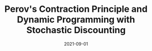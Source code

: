 ---
title: "Perov's Contraction Principle and Dynamic Programming with Stochastic Discounting"
collection: publications
link: https://doi.org/10.1016/j.orl.2021.09.001
venue: "Operations Research Letters"
date: 2021-09-01
wpurl: https://arxiv.org/abs/2103.14173
excerpt: "(Mathematics) Show the usefulness of Perov's contraction principle (which is a generalization of Banach's contraction principle) for solving certain dynamic programming problems."
---